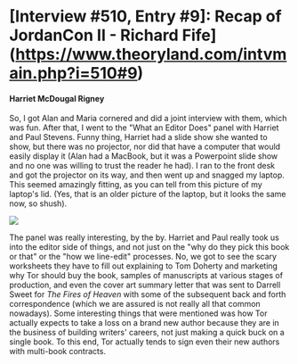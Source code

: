 # [Interview #510, Entry #9]: Recap of JordanCon II - Richard Fife](https://www.theoryland.com/intvmain.php?i=510#9)

#### Harriet McDougal Rigney

So, I got Alan and Maria cornered and did a joint interview with them, which was fun. After that, I went to the "What an Editor Does" panel with Harriet and Paul Stevens. Funny thing, Harriet had a slide show she wanted to show, but there was no projector, nor did that have a computer that would easily display it (Alan had a MacBook, but it was a Powerpoint slide show and no one was willing to trust the reader he had). I ran to the front desk and got the projector on its way, and then went up and snagged my laptop. This seemed amazingly fitting, as you can tell from this picture of my laptop's lid. (Yes, that is an older picture of the laptop, but it looks the same now, so shush).

![](http://www.tor.com/images/stories/blogs/10_04/JordanCon-8.jpg)

The panel was really interesting, by the by. Harriet and Paul really took us into the editor side of things, and not just on the "why do they pick this book or that" or the "how we line-edit" processes. No, we got to see the scary worksheets they have to fill out explaining to Tom Doherty and marketing why Tor should buy the book, samples of manuscripts at various stages of production, and even the cover art summary letter that was sent to Darrell Sweet for
*The Fires of Heaven*
with some of the subsequent back and forth correspondence (which we are assured is not really all that common nowadays). Some interesting things that were mentioned was how Tor actually expects to take a loss on a brand new author because they are in the business of building writers' careers, not just making a quick buck on a single book. To this end, Tor actually tends to sign even their new authors with multi-book contracts.


